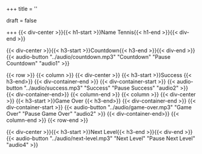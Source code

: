 +++
title = ''

draft = false

+++
{{< div-center >}}{{< h1-start >}}Name Tennis{{< h1-end >}}{{< div-end >}}

{{< div-center >}}{{< h3-start >}}Countdown{{< h3-end >}}{{< div-end >}}
{{< audio-button "../audio/countdown.mp3" "Countdown" "Pause Countdown" "audio1" >}}

{{< row >}}
    {{< column >}}
        {{< div-center >}}
            {{< h3-start >}}Success {{< h3-end>}}
        {{< div-container-end >}}
        {{< div-container-start >}}
            {{< audio-button "../audio/success.mp3" "Success" "Pause Success" "audio2" >}}
        {{< div-container-end>}}
    {{< column-end >}}
    {{< column >}}
      {{< div-center >}}
            {{< h3-start >}}Game Over {{< h3-end>}}
        {{< div-container-end >}}
        {{< div-container-start >}}
            {{< audio-button "../audio/game-over.mp3" "Game Over" "Pause Game Over" "audio2" >}}
        {{< div-container-end>}}
    {{< column-end >}}
{{< row-end >}}    

{{< div-center >}}{{< h3-start >}}Next Level{{< h3-end >}}{{< div-end >}}
{{< audio-button "../audio/next-level.mp3" "Next Level" "Pause Next Level" "audio4" >}}
